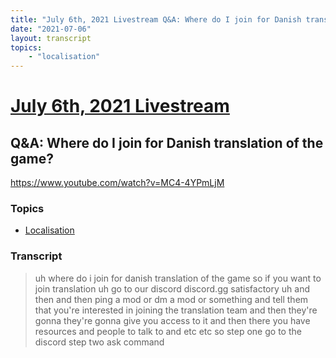 ```yaml
---
title: "July 6th, 2021 Livestream Q&A: Where do I join for Danish translation of the game?"
date: "2021-07-06"
layout: transcript
topics:
    - "localisation"
---
```

# [July 6th, 2021 Livestream](../2021-07-06.md)
## Q&A: Where do I join for Danish translation of the game?
https://www.youtube.com/watch?v=MC4-4YPmLjM

### Topics
* [Localisation](../topics/localisation.md)

### Transcript

> uh where do i join for danish translation of the game so if you want to join translation uh go to our discord discord.gg satisfactory uh and then and then ping a mod or dm a mod or something and tell them that you're interested in joining the translation team and then they're gonna they're gonna give you access to it and then there you have resources and people to talk to and etc etc so step one go to the discord step two ask command

